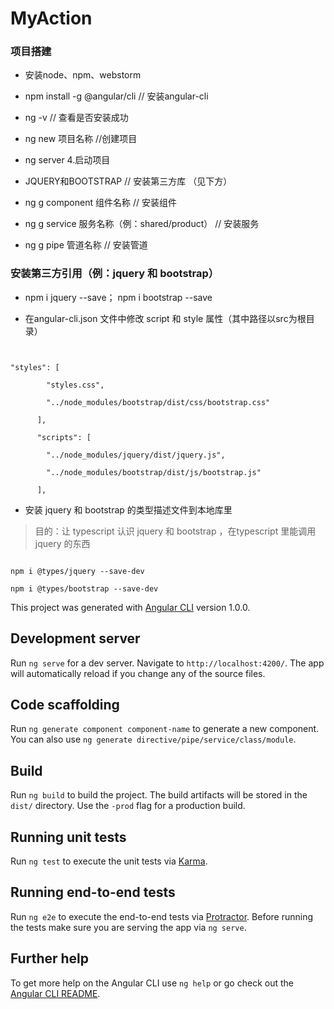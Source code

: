 # MyAction

### 项目搭建

* 安装node、npm、webstorm 

* npm install -g @angular/cli  // 安装angular-cli  

* ng -v  // 查看是否安装成功 

* ng new 项目名称 //创建项目 

* ng server 4.启动项目 

* JQUERY和BOOTSTRAP // 安装第三方库 （见下方）

* ng g component 组件名称  // 安装组件

* ng g service 服务名称（例：shared/product） // 安装服务

* ng g pipe 管道名称  // 安装管道 

### 安装第三方引用（例：jquery 和 bootstrap）

* npm i jquery --save； npm i bootstrap --save

* 在angular-cli.json 文件中修改 script 和 style 属性（其中路径以src为根目录）

```


"styles": [

        "styles.css",

        "../node_modules/bootstrap/dist/css/bootstrap.css"

      ],

      "scripts": [

        "../node_modules/jquery/dist/jquery.js",

        "../node_modules/bootstrap/dist/js/bootstrap.js"

      ],

```

* 安装 jquery 和 bootstrap 的类型描述文件到本地库里

> 目的：让 typescript 认识 jquery 和 bootstrap ，在typescript 里能调用 jquery 的东西

```

npm i @types/jquery --save-dev

npm i @types/bootstrap --save-dev

```

This project was generated with [Angular CLI](https://github.com/angular/angular-cli) version 1.0.0.

## Development server

Run `ng serve` for a dev server. Navigate to `http://localhost:4200/`. The app will automatically reload if you change any of the source files.

## Code scaffolding

Run `ng generate component component-name` to generate a new component. You can also use `ng generate directive/pipe/service/class/module`.

## Build

Run `ng build` to build the project. The build artifacts will be stored in the `dist/` directory. Use the `-prod` flag for a production build.

## Running unit tests

Run `ng test` to execute the unit tests via [Karma](https://karma-runner.github.io).

## Running end-to-end tests

Run `ng e2e` to execute the end-to-end tests via [Protractor](http://www.protractortest.org/).
Before running the tests make sure you are serving the app via `ng serve`.

## Further help

To get more help on the Angular CLI use `ng help` or go check out the [Angular CLI README](https://github.com/angular/angular-cli/blob/master/README.md).
